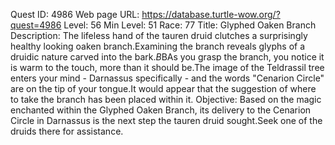Quest ID: 4986
Web page URL: https://database.turtle-wow.org/?quest=4986
Level: 56
Min Level: 51
Race: 77
Title: Glyphed Oaken Branch
Description: The lifeless hand of the tauren druid clutches a surprisingly healthy looking oaken branch.Examining the branch reveals glyphs of a druidic nature carved into the bark.$B$BAs you grasp the branch, you notice it is warm to the touch, more than it should be.The image of the Teldrassil tree enters your mind - Darnassus specifically - and the words "Cenarion Circle" are on the tip of your tongue.It would appear that the suggestion of where to take the branch has been placed within it.
Objective: Based on the magic enchanted within the Glyphed Oaken Branch, its delivery to the Cenarion Circle in Darnassus is the next step the tauren druid sought.Seek one of the druids there for assistance.
